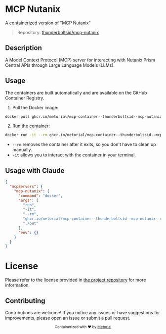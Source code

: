 
# MCP Nutanix

A containerized version of "MCP Nutanix"

> Repository: [thunderboltsid/mcp-nutanix](https://github.com/thunderboltsid/mcp-nutanix)

## Description

A Model Context Protocol (MCP) server for interacting with Nutanix Prism Central APIs through Large Language Models (LLMs).


## Usage

The containers are built automatically and are available on the GitHub Container Registry.

1. Pull the Docker image:

```bash
docker pull ghcr.io/metorial/mcp-container--thunderboltsid--mcp-nutanix--mcp-nutanix
```

2. Run the container:

```bash
docker run -it --rm ghcr.io/metorial/mcp-container--thunderboltsid--mcp-nutanix--mcp-nutanix 
```

- `--rm` removes the container after it exits, so you don't have to clean up manually.
- `-it` allows you to interact with the container in your terminal.



## Usage with Claude

```json
{
  "mcpServers": {
    "mcp-nutanix": {
      "command": "docker",
      "args": [
        "run",
        "-it",
        "--rm",
        "ghcr.io/metorial/mcp-container--thunderboltsid--mcp-nutanix--mcp-nutanix",
        "./out"
      ],
      "env": {}
    }
  }
}
```

# License

Please refer to the license provided in [the project repository](https://github.com/thunderboltsid/mcp-nutanix) for more information.

## Contributing

Contributions are welcome! If you notice any issues or have suggestions for improvements, please open an issue or submit a pull request.

<div align="center">
  <sub>Containerized with ❤️ by <a href="https://metorial.com">Metorial</a></sub>
</div>
  